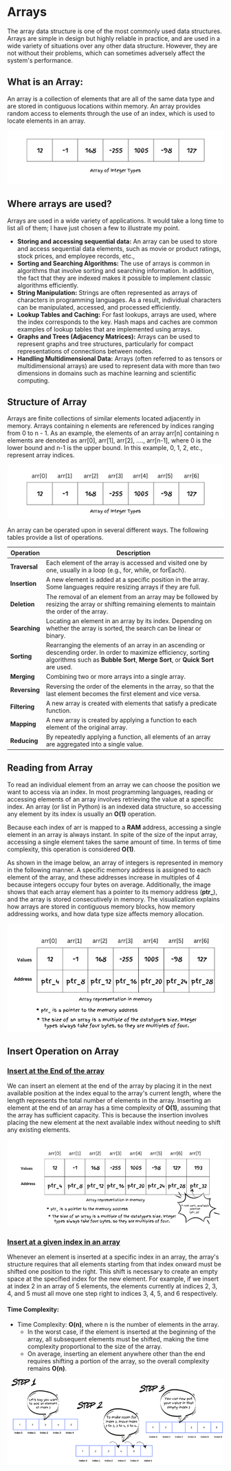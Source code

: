 # Arrays

The array data structure is one of the most commonly used data structures. Arrays are simple in design but highly reliable in practice, and are used in a wide variety of situations over any other data structure. However, they are not without their problems, which can sometimes adversely affect the system's performance. 

## What is an Array:
An array is a collection of elements that are all of the same data type and are stored in contiguous locations within memory. An array provides random access to elements through the use of an index, which is used to locate elements in an array.

<p align="center" width="100%">
<img src="../../images/arrays/array-of-integers.png" alt="array of integers">
</p>

## Where arrays are used?
Arrays are used in a wide variety of applications. It would take a long time to list all of them; I have just chosen a few to illustrate my point.
* **Storing and accessing sequential data:** An array can be used to store and access sequential data elements, such as movie or product ratings, stock prices, and employee records, etc.,
* **Sorting and Searching Algorithms:** The use of arrays is common in algorithms that involve sorting and searching information. In addition, the fact that they are indexed makes it possible to implement classic algorithms efficiently.
* **String Manipulation:** Strings are often represented as arrays of characters in programming languages. As a result, individual characters can be manipulated, accessed, and processed efficiently.
* **Lookup Tables and Caching:** For fast lookups, arrays are used, where the index corresponds to the key. Hash maps and caches are common examples of lookup tables that are implemented using arrays. 
* **Graphs and Trees (Adjacency Matrices):** Arrays can be used to represent graphs and tree structures, particularly for compact representations of connections between nodes.
* **Handling Multidimensional Data:** Arrays (often referred to as tensors or multidimensional arrays) are used to represent data with more than two dimensions in domains such as machine learning and scientific computing.

## Structure of Array

Arrays are finite collections of similar elements located adjacently in memory. Arrays containing n elements are referenced by indices ranging from 0 to n - 1. As an example, the elements of an array arr[n] containing n elements are denoted as arr[0], arr[1], arr[2], ...., arr[n-1], where 0 is the lower bound and n-1 is the upper bound. In this example, 0, 1, 2, etc., represent array indices.

<p align="center" width="100%">
<img src="../../images/arrays/array-indexs.png" alt="array of indexs">
</p>

An array can be operated upon in several different ways. The following tables provide a list of operations.

| **Operation** | **Description**                                                                                                                                                                                    | 
|---------------|----------------------------------------------------------------------------------------------------------------------------------------------------------------------------------------------------|
| **Traversal** | Each element of the array is accessed and visited one by one, usually in a loop (e.g., for, while, or forEach).                                                                                    |
| **Insertion** | A new element is added at a specific position in the array. Some languages require resizing arrays if they are full.                                                                               |
| **Deletion**  | The removal of an element from an array may be followed by resizing the array or shifting remaining elements to maintain the order of the array.                                                   |
| **Searching** | Locating an element in an array by its index. Depending on whether the array is sorted, the search can be linear or binary.                                                                        |
| **Sorting**   | Rearranging the elements of an array in an ascending or descending order. In order to maximize efficiency, sorting algorithms such as **Bubble Sort**, **Merge Sort**, or **Quick Sort** are used. |
| **Merging**   | Combining two or more arrays into a single array.                                                                                                                                                  |
| **Reversing** | Reversing the order of the elements in the array, so that the last element becomes the first element and vice versa.                                                                               |
| **Filtering** | A new array is created with elements that satisfy a predicate function.                                                                                                                            |
| **Mapping**   | A new array is created by applying a function to each element of the original array.                                                                                                               |
| **Reducing**  | By repeatedly applying a function, all elements of an array are aggregated into a single value.                                                                                                    |

## Reading from Array

To read an individual element from an array we can choose the position we want to access via an index. In most programming languages, reading or accessing elements of an array involves retrieving the value at a specific index. 
An array (or list in Python) is an indexed data structure, so accessing any element by its index is usually an **O(1)** operation. 

Because each index of arr is mapped to a **RAM** address, accessing a single element in an array is always instant. In spite of the size of the input array, accessing a single element takes the same amount of time. In terms of time complexity, this operation is considered **O(1)**.

As shown in the image below, an array of integers is represented in memory in the following manner. A specific memory address is assigned to each element of the array, and these addresses increase in multiples of 4 because integers occupy four bytes on average. Additionally, the image shows that each array element has a pointer to its memory address (**ptr_**), and the array is stored consecutively in memory.
The visualization explains how arrays are stored in contiguous memory blocks, how memory addressing works, and how data type size affects memory allocation.

<p align="center" width="100%">
<img src="../../images/arrays/array-with-address-pointer.png" alt="reading values from the array">
</p>

## Insert Operation on Array
### <u>Insert at the End of the array</u>
We can insert an element at the end of the array by placing it in the next available position at the index equal to the array's current length, where the length represents the total number of elements in the array.
Inserting an element at the end of an array has a time complexity of **O(1)**, assuming that the array has sufficient capacity. This is because the insertion involves placing the new element at the next available index without needing to shift any existing elements.

<p align="center" width="100%">
<img src="../../images/arrays/insert-at-the-end-of-array.png" alt="insert at the end of array">
</p>

### <u>Insert at a given index in an array</u>

Whenever an element is inserted at a specific index in an array, the array's structure requires that all elements starting from that index onward must be shifted one position to the right. This shift is necessary to create an empty space at the specified index for the new element. For example, if we insert at index 2 in an array of 5 elements, the elements currently at indices 2, 3, 4, and 5 must all move one step right to indices 3, 4, 5, and 6 respectively.

#### **Time Complexity:**

* Time Complexity: **O(n)**, where n is the number of elements in the array.
  * In the worst case, if the element is inserted at the beginning of the array, all subsequent elements must be shifted, making the time complexity proportional to the size of the array.
  * On average, inserting an element anywhere other than the end requires shifting a portion of the array, so the overall complexity remains **O(n)**.

<p align="center" width="100%">
<img src="../../images/arrays/insert-at-an-index.png" alt="insert at an index">
</p>
